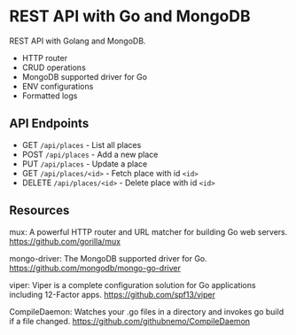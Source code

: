 # REST API with Go and MongoDB
REST API with Golang and MongoDB.
* HTTP router
* CRUD operations
* MongoDB supported driver for Go 
* ENV configurations
* Formatted logs

## API Endpoints
- GET `/api/places` - List all places
- POST `/api/places` - Add a new place
- PUT `/api/places` - Update a place
- GET `/api/places/<id>` - Fetch place with id `<id>`
- DELETE `/api/places/<id>` - Delete place with id `<id>`


## Resources
mux: A powerful HTTP router and URL matcher for building Go web servers. https://github.com/gorilla/mux

mongo-driver: The MongoDB supported driver for Go. https://github.com/mongodb/mongo-go-driver

viper: Viper is a complete configuration solution for Go applications including 12-Factor apps. https://github.com/spf13/viper

CompileDaemon: Watches your .go files in a directory and invokes go build if a file changed. https://github.com/githubnemo/CompileDaemon
